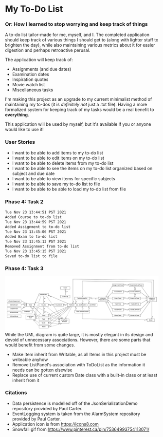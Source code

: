 # My To-Do List
### Or: How I learned to stop worrying and keep track of things

A to-do list tailor-made for me, myself, and I. The completed application should keep track of various things I should
get to (along with lighter stuff to brighten the day), while also maintaining various metrics about it for easier
digestion and perhaps retroactive perusal.

The application will keep track of:
- Assignments (and due dates)
- Examination dates
- Inspiration quotes
- Movie watch list
- Miscellaneous tasks

I'm making this project as an upgrade to my current minimalist method of maintaining my to-dos 
(it is *definitely not* just a .txt file). Having a more formalized system for keeping track of my tasks
would be a real benefit to **everything**.

This application will be used by myself, but it's available if you or anyone would like to use it!

### User Stories
- I want to be able to add items to my to-do list
- I want to be able to edit items on my to-do list
- I want to be able to delete items from my to-do list
- I want to be able to see the items on my to-do list organized based on subject and due date
- I want to be able to view items for specific subjects
- I want to be able to save my to-do list to file
- I want to be able to be able to load my to-do list from file

### Phase 4: Task 2
```
Tue Nov 23 13:44:51 PST 2021
Added Course to to-do list
Tue Nov 23 13:44:59 PST 2021
Added Assignment to to-do list
Tue Nov 23 13:45:06 PST 2021
Added Exam to to-do list
Tue Nov 23 13:45:13 PST 2021
Removed Assignment from to-do list
Tue Nov 23 13:45:15 PST 2021
Saved to-do list to file
```

### Phase 4: Task 3
![UML Diagram](UML_Design_Diagram.png)
While the UML diagram is quite large, it is mostly elegant in its design and devoid of unnecessary associations.
However, there are some parts that would benefit from some changes.
- Make Item inherit from Writable, as all Items in this project must be writeable anyhow
- Remove ListPanel's association with ToDoList as the information it needs can be gotten elsewise
- Replace use of current custom Date class with a built-in class or at least inherit from it 

### Citations
- Data persistence is modelled off of the JsonSerializationDemo repository provided by Paul Carter.
- EventLogging system is taken from the AlarmSystem repository provided by Paul Carter.
- Application icon is from https://icons8.com
- Snowfall gif from https://www.pinterest.ca/pin/75364993754113071/
